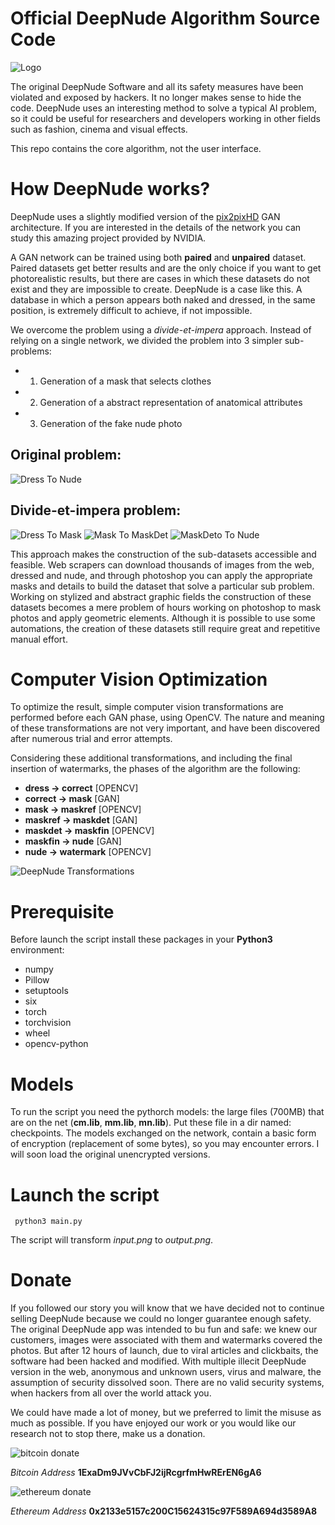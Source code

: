 
# Official DeepNude Algorithm Source Code

![Logo](readmeimgs/logo.png?raw=true "logo")

The original DeepNude Software and all its safety measures have been violated and exposed by hackers. It no longer makes sense to hide the code. DeepNude uses an interesting method to solve a typical AI problem, so it could be useful for researchers and developers working in other fields such as fashion, cinema and visual effects.

This repo contains the core algorithm, not the user interface.

# How DeepNude works?

DeepNude uses a slightly modified version of the [pix2pixHD](https://github.com/NVIDIA/pix2pixHD) GAN architecture. If you are interested in the details of the network you can study this amazing project provided by NVIDIA.

A GAN network can be trained using both **paired** and **unpaired** dataset. Paired datasets get better results and are the only choice if you want to get photorealistic results, but there are cases in which these datasets do not exist and they are impossible to create. DeepNude is a case like this. A database in which a person appears both naked and dressed, in the same position, is extremely difficult to achieve, if not impossible.

We overcome the problem using a *divide-et-impera* approach. Instead of relying on a single network, we divided the problem into 3 simpler sub-problems: 

- 1. Generation of a mask that selects clothes
- 2. Generation of a abstract representation of anatomical attributes
- 3. Generation of the fake nude photo

## Original problem:

![Dress To Nude](readmeimgs/dress_to_nude.jpg?raw=true "Dress To Nude")

## Divide-et-impera problem:

![Dress To Mask](readmeimgs/dress_to_mask.jpg?raw=true "Dress To Mask")
![Mask To MaskDet](readmeimgs/mask_to_maskdet.jpg?raw=true "Mask To MaskDet")
![MaskDeto To Nude](readmeimgs/maskdet_to_nude.jpg?raw=true "MaskDeto To Nude")

This approach makes the construction of the sub-datasets accessible and feasible. Web scrapers can download thousands of images from the web, dressed and nude, and through photoshop you can apply the appropriate masks and details to build the dataset that solve a particular sub problem. Working on stylized and abstract graphic fields the construction of these datasets becomes a mere problem of hours working on photoshop to mask photos and apply geometric elements. Although it is possible to use some automations, the creation of these datasets still require great and repetitive manual effort.

# Computer Vision Optimization

To optimize the result, simple computer vision transformations are performed before each GAN phase, using OpenCV. The nature and meaning of these transformations are not very important, and have been discovered after numerous trial and error attempts.

Considering these additional transformations, and including the final insertion of watermarks, the phases of the algorithm are the following:

- **dress -> correct** [OPENCV]
- **correct -> mask** [GAN]
- **mask -> maskref** [OPENCV]
- **maskref -> maskdet** [GAN]
- **maskdet -> maskfin** [OPENCV]
- **maskfin -> nude** [GAN]
- **nude -> watermark** [OPENCV]

![DeepNude Transformations](readmeimgs/transformation.jpg?raw=true "DeepNude Transformations")

# Prerequisite

Before launch the script install these packages in your **Python3** environment:
- numpy
- Pillow
- setuptools
- six
- torch 
- torchvision
- wheel
- opencv-python

# Models

To run the script you need the pythorch models: the large files (700MB) that are on the net (**cm.lib**, **mm.lib**, **mn.lib**). Put these file in a dir named: checkpoints. The models exchanged on the network, contain a basic form of encryption (replacement of some bytes), so you may encounter errors. I will soon load the original unencrypted versions.

# Launch the script

```
 python3 main.py
```

The script will transform *input.png* to *output.png*.

# Donate

If you followed our story you will know that we have decided not to continue selling DeepNude because we could no longer guarantee enough safety. The original DeepNude app was intended to bu fun and safe: we knew our customers, images were associated with them and watermarks covered the photos. But after 12 hours of launch, due to viral articles and clickbaits, the software had been hacked and modified. With multiple illecit DeepNude version in the web, anonymous and unknown users, virus and malware, the assumption of security dissolved soon. There are no valid security systems, when hackers from all over the world attack you.

We could have made a lot of money, but we preferred to limit the misuse as much as possible. If you have enjoyed our work or you would like our research not to stop there, make us a donation.

![bitcoin donate](readmeimgs/bitcoin.png?raw=true "bitcoin donate")

*Bitcoin Address*
**1ExaDm9JVvCbFJ2ijRcgrfmHwRErEN6gA6**

![ethereum donate](readmeimgs/ethereum.png?raw=true "ethereum donate")

*Ethereum Address*
**0x2133e5157c200C15624315c97F589A694d3589A8**
